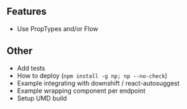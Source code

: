## Features
- Use PropTypes and/or Flow

## Other
- Add tests
- How to deploy (`npm install -g np; np --no-check`)
- Example integrating with downshift / react-autosuggest
- Example wrapping component per endpoint
- Setup UMD build
